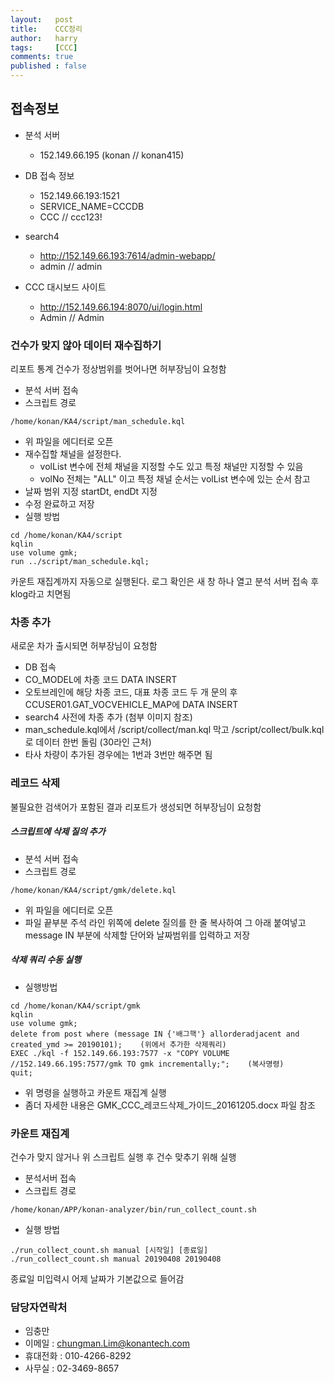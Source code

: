 ```yaml
---
layout:   post
title:    CCC정리
author:   harry
tags:     [CCC]
comments: true
published : false
---
```


## 접속정보
- 분석 서버
  - 152.149.66.195 (konan // konan415)

- DB 접속 정보
  - 152.149.66.193:1521
  - SERVICE_NAME=CCCDB
  - CCC // ccc123!

- search4
  - http://152.149.66.193:7614/admin-webapp/
  - admin // admin

- CCC 대시보드 사이트
  - http://152.149.66.194:8070/ui/login.html
  - Admin // Admin

### 건수가 맞지 않아 데이터 재수집하기
리포트 통계 건수가 정상범위를 벗어나면 허부장님이 요청함
- 분석 서버 접속
- 스크립트 경로
```
/home/konan/KA4/script/man_schedule.kql
```
- 위 파일을 에디터로 오픈
- 재수집할 채널을 설정한다.
  - volList 변수에 전체 채널을 지정할 수도 있고 특정 채널만 지정할 수 있음
  - volNo 전체는 "ALL" 이고 특정 채널 순서는 volList 변수에 있는 순서 참고
- 날짜 범위 지정 startDt, endDt 지정
- 수정 완료하고 저장
- 실행 방법
```
cd /home/konan/KA4/script
kqlin
use volume gmk;
run ../script/man_schedule.kql;
```
카운트 재집계까지 자동으로 실행된다. 로그 확인은 새 창 하나 열고 분석 서버 접속 후 klog라고 치면됨



### 차종 추가
새로운 차가 출시되면 허부장님이 요청함
- DB 접속
- CO_MODEL에 차종 코드 DATA INSERT
- 오토브레인에 해당 차종 코드, 대표 차종 코드 두 개 문의 후 CCUSER01.GAT_VOCVEHICLE_MAP에 DATA INSERT
- search4 사전에 차종 추가 (첨부 이미지 참조)
- man_schedule.kql에서 /script/collect/man.kql 막고 /script/collect/bulk.kql로 데이터 한번 돌림 (30라인 근처)
- 타사 차량이 추가된 경우에는 1번과 3번만 해주면 됨


### 레코드 삭제
불필요한 검색어가 포함된 결과 리포트가 생성되면 허부장님이 요청함
##### 스크립트에 삭제 질의 추가
- 분석 서버 접속
- 스크립트 경로
```
/home/konan/KA4/script/gmk/delete.kql
```
- 위 파일을 에디터로 오픈
- 파일 끝부분 주석 라인 위쪽에 delete 질의를 한 줄 복사하여 그 아래 붙여넣고 message IN 부분에 삭제할 단어와 날짜범위를 입력하고 저장


##### 삭제 쿼리 수동 실행
- 실행방법
```
cd /home/konan/KA4/script/gmk
kqlin
use volume gmk;
delete from post where (message IN {'배그핵'} allorderadjacent and created_ymd >= 20190101);    (위에서 추가한 삭제쿼리)
EXEC ./kql -f 152.149.66.193:7577 -x "COPY VOLUME //152.149.66.195:7577/gmk TO gmk incrementally;";    (복사명령)
quit;
```
- 위 명령을 실행하고 카운트 재집계 실행
- 좀더 자세한 내용은 GMK_CCC_레코드삭제_가이드_20161205.docx 파일 참조


### 카운트 재집계
건수가 맞지 않거나 위 스크립트 실행 후 건수 맞추기 위해 실행
- 분석서버 접속
- 스크립트 경로
```
/home/konan/APP/konan-analyzer/bin/run_collect_count.sh
```
- 실행 방법
```
./run_collect_count.sh manual [시작일] [종료일]
./run_collect_count.sh manual 20190408 20190408
```
종료일 미입력시 어제 날짜가 기본값으로 들어감


### 담당자연락처
- 임충만
 - 이메일 : chungman.Lim@konantech.com
 - 휴대전화 : 010-4266-8292
 - 사무실 : 02-3469-8657
